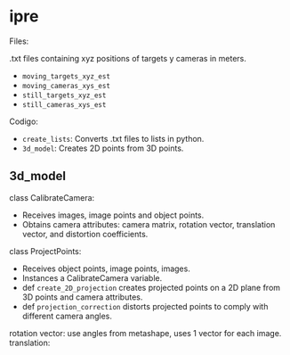 # ipre

Files:

.txt files containing xyz positions of targets y cameras in meters.
  - `moving_targets_xyz_est`
  - `moving_cameras_xys_est`
  - `still_targets_xyz_est`
  - `still_cameras_xys_est`

Codigo:
  - `create_lists`: Converts .txt files to lists in python.
  - `3d_model`: Creates 2D points from 3D points.
  
## 3d_model
  
  class CalibrateCamera:
  
  - Receives images, image points and object points.
  - Obtains camera attributes: camera matrix, rotation vector, translation vector, and distortion coefficients.

  class ProjectPoints:
  
  - Receives object points, image points, images.
  - Instances a CalibrateCamera variable.
  - def `create_2D_projection` creates projected points on a 2D plane from 3D points and camera attributes.
  - def `projection_correction` distorts projected points to comply with different camera angles.


rotation vector: use angles from metashape, uses 1 vector for each image.
translation: 
